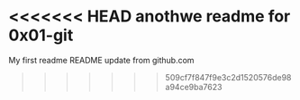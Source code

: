 <<<<<<< HEAD
anothwe readme for 0x01-git
=======
My first readme
README update from github.com
>>>>>>> 509cf7f847f9e3c2d1520576de98a94ce9ba7623

